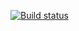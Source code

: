 [![Build status](https://ci.appveyor.com/api/projects/status/13okml2mbq0c2jf3/branch/main?svg=true)](https://ci.appveyor.com/project/Margo0790/patterns2part/branch/main)
